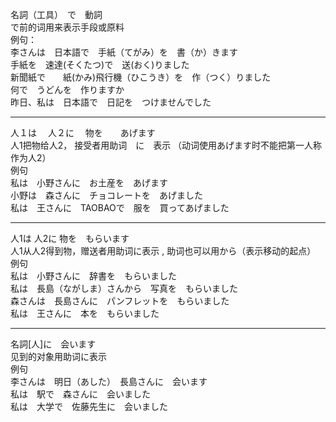 名詞（工具）　で　動詞  
で前的词用来表示手段或原料  
例句：  
李さんは　日本語で　手紙（てがみ）を　書（か）きます　　  
手紙を　速達(そくたつ)で　送(おく)りました　 　  
新聞紙で　　紙(かみ)飛行機（ひこうき）を　作（つく）りました　　　  
何で　うどんを　作りますか  
昨日、私は　日本語で　日記を　つけませんでした

-------
人１は　 人２に　 物を　　あげます  
人1把物给人2， 接受者用助词　に　表示  （动词使用あげます时不能把第一人称作为人2）   
例句  
私は　小野さんに　お土産を　あげます  
小野は　森さんに　チョコレートを　あげました  
私は　王さんに　TAOBAOで　服を　買ってあげました

------
人1は 人2に 物を　もらいます  
人1从人2得到物，赠送者用助词に表示 , 助词也可以用から（表示移动的起点）   
例句  
私は　小野さんに　辞書を　もらいました  
私は　長島（ながしま）さんから　写真を　もらいました  
森さんは　長島さんに　パンフレットを　もらいました  
私は　王さんに　本を　もらいました

-----
名詞[人]に　会います　　  
见到的对象用助词に表示  
例句  
李さんは　明日（あした）　長島さんに　会います  
私は　駅で　森さんに　会いました  
私は　大学で　佐藤先生に　会いました
